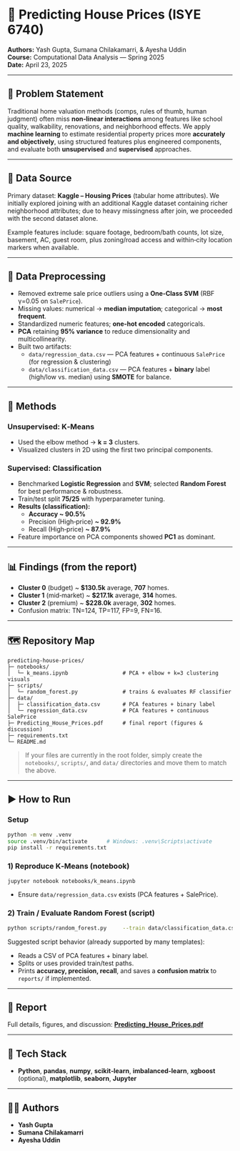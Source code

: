 # 🏡 Predicting House Prices (ISYE 6740)

**Authors:** Yash Gupta, Sumana Chilakamarri, & Ayesha Uddin  
**Course:** Computational Data Analysis — Spring 2025  
**Date:** April 23, 2025

---

## 📌 Problem Statement
Traditional home valuation methods (comps, rules of thumb, human judgment) often miss **non‑linear interactions** among features like school quality, walkability, renovations, and neighborhood effects. We apply **machine learning** to estimate residential property prices more **accurately and objectively**, using structured features plus engineered components, and evaluate both **unsupervised** and **supervised** approaches.

---

## 📂 Data Source
Primary dataset: **Kaggle – Housing Prices** (tabular home attributes). We initially explored joining with an additional Kaggle dataset containing richer neighborhood attributes; due to heavy missingness after join, we proceeded with the second dataset alone.

Example features include: square footage, bedroom/bath counts, lot size, basement, AC, guest room, plus zoning/road access and within‑city location markers when available.

---

## 🧹 Data Preprocessing
- Removed extreme sale price outliers using a **One‑Class SVM** (RBF γ=0.05 on `SalePrice`).
- Missing values: numerical → **median imputation**; categorical → **most frequent**.
- Standardized numeric features; **one‑hot encoded** categoricals.
- **PCA** retaining **95% variance** to reduce dimensionality and multicollinearity.
- Built two artifacts:  
  - `data/regression_data.csv` — PCA features + continuous `SalePrice` (for regression & clustering)  
  - `data/classification_data.csv` — PCA features + **binary** label (high/low vs. median) using **SMOTE** for balance.

---

## 🧠 Methods

### Unsupervised: K‑Means
- Used the elbow method → **k = 3** clusters.
- Visualized clusters in 2D using the first two principal components.

### Supervised: Classification
- Benchmarked **Logistic Regression** and **SVM**; selected **Random Forest** for best performance & robustness.
- Train/test split **75/25** with hyperparameter tuning.
- **Results (classification):**
  - **Accuracy ~ 90.5%**
  - Precision (High‑price) **~ 92.9%**
  - Recall (High‑price) **~ 87.9%**
- Feature importance on PCA components showed **PC1** as dominant.

---

## 📊 Findings (from the report)
- **Cluster 0** (budget) ~ **$130.5k** average, **707** homes.
- **Cluster 1** (mid‑market) ~ **$217.1k** average, **314** homes.
- **Cluster 2** (premium) ~ **$228.0k** average, **302** homes.
- Confusion matrix: TN=124, TP=117, FP=9, FN=16.

---

## 🗺️ Repository Map
```
predicting-house-prices/
├─ notebooks/
│  └─ k_means.ipynb                 # PCA + elbow + k=3 clustering visuals
├─ scripts/
│  └─ random_forest.py              # trains & evaluates RF classifier
├─ data/
│  ├─ classification_data.csv       # PCA features + binary label
│  └─ regression_data.csv           # PCA features + continuous SalePrice
├─ Predicting_House_Prices.pdf      # final report (figures & discussion)
├─ requirements.txt
└─ README.md
```

> If your files are currently in the root folder, simply create the `notebooks/`, `scripts/`, and `data/` directories and move them to match the above.

---

## ▶️ How to Run

### Setup
```bash
python -m venv .venv
source .venv/bin/activate      # Windows: .venv\Scripts\activate
pip install -r requirements.txt
```

### 1) Reproduce K‑Means (notebook)
```bash
jupyter notebook notebooks/k_means.ipynb
```
- Ensure `data/regression_data.csv` exists (PCA features + SalePrice).

### 2) Train / Evaluate Random Forest (script)
```bash
python scripts/random_forest.py     --train data/classification_data.csv     --test  data/classification_data.csv
```
Suggested script behavior (already supported by many templates):
- Reads a CSV of PCA features + binary label.
- Splits or uses provided train/test paths.
- Prints **accuracy, precision, recall**, and saves a **confusion matrix** to `reports/` if implemented.

---

## 📑 Report
Full details, figures, and discussion: **[Predicting_House_Prices.pdf](./Predicting_House_Prices.pdf)**

---

## 🧰 Tech Stack
- **Python**, **pandas**, **numpy**, **scikit‑learn**, **imbalanced‑learn**, **xgboost** (optional), **matplotlib**, **seaborn**, **Jupyter**

---

## 👩‍💻 Authors
- **Yash Gupta**  
- **Sumana Chilakamarri**  
- **Ayesha Uddin**
